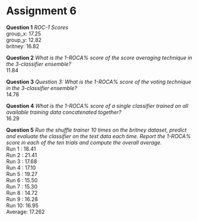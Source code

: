 Assignment 6  
============  
  
**Question 1** _ROC-1 Scores_  
group_x: 17.25  
group_y: 12.82  
britney: 16.82  
  
**Question 2** _What is the 1-ROCA% score of the score averaging technique in the 3-classifier ensemble?_  
11.84  
  
**Question 3** _Question 3: What is the 1-ROCA% score of the voting technique in the 3-classifier ensemble?_  
14.78  
  
**Question 4** _What is the 1-ROCA% score of a single classifier trained on all available training data concatenated together?_  
16.29  
  
**Question 5** _Run the shuffle trainer 10 times on the britney dataset, predict and evaluate the classifier on the test data each time. Report the 1-ROCA% score in each of the ten trials and compute the overall average._  
Run 1 :  18.41  
Run 2 :  21.41  
Run 3 :  17.68  
Run 4 :  17.10  
Run 5 :  19.27  
Run 6 :  15.50  
Run 7 :  15.30  
Run 8 :  14.72  
Run 9 :  16.28  
Run 10:  16.95    
Average: 17.262